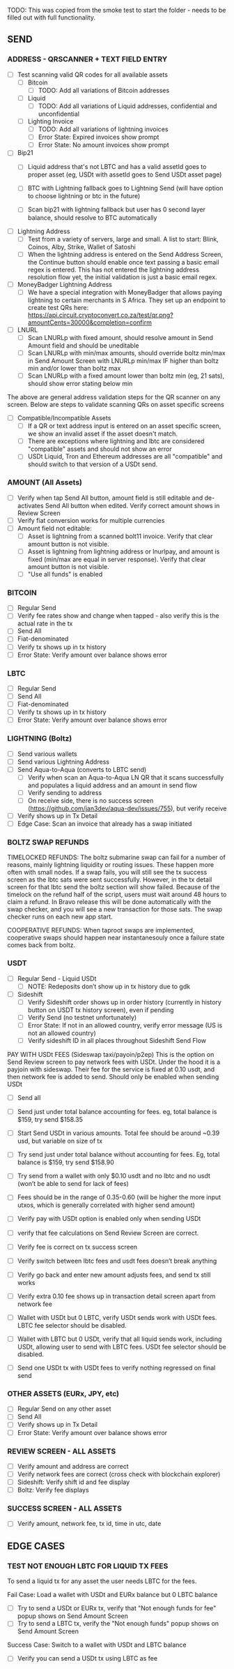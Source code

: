 TODO: This was copied from the smoke test to start the folder - needs to be filled out with full functionality.

## SEND
### ADDRESS - QRSCANNER + TEXT FIELD ENTRY
- [ ] Test scanning valid QR codes for all available assets
    - [ ] Bitcoin
      - [ ] TODO: Add all variations of Bitcoin addresses
    - [ ] Liquid
      - [ ] TODO: Add all variations of Liquid addresses, confidential and unconfidential
    - [ ] Lighting Invoice
      - [ ] TODO: Add all variations of lightning invoices
      - [ ] Error State: Expired invoices show prompt
      - [ ] Error State: No amount invoices show prompt

- [ ] Bip21
    - [ ] Liquid address that's not LBTC and has a valid assetId goes to proper asset (eg, USDt with assetId goes to Send USDt asset page)
    - [ ] BTC with Lightning fallback goes to Lightning Send (will have option to choose lightning or btc in the future)
    - [ ] Scan bip21 with lightning fallback but user has 0 second layer balance, should resolve to BTC automatically


- [ ] Lightning Address
    - [ ] Test from a variety of servers, large and small. A list to start: Blink, Coinos, Alby, Strike, Wallet of Satoshi
    - [ ] When the lightning address is entered on the Send Address Screen, the Continue button should enable once text passing a basic email regex is entered. This has not entered the lightning address resolution flow yet, the initial validation is just a basic email regex.

- [ ] MoneyBadger Lightning Address
    - [ ] We have a special integration with MoneyBadger that allows paying lightning to certain merchants in S Africa. They set up an endpoint to create test QRs here: https://api.circuit.cryptoconvert.co.za/test/qr.png?amountCents=30000&completion=confirm

- [ ] LNURL
    - [ ] Scan LNURLp with fixed amount, should resolve amount in Send Amount field and should be uneditable
    - [ ] Scan LNURLp with min/max amounts, should override boltz min/max in Send Amount Screen with LNURLp min/max IF higher than boltz min and/or lower than boltz max
    - [ ] Scan LNURLp with a fixed amount lower than boltz min (eg, 21 sats), should show error stating below min

The above are general address validation steps for the QR scanner on any screen. 
Below are steps to validate scanning QRs on asset specific screens

- [ ] Compatible/Incompatible Assets
    - [ ] If a QR or text address input is entered on an asset specific screen, we show an invalid asset if the asset doesn't match.
    - [ ] There are exceptions where lightning and lbtc are considered "compatible" assets and should not show an error
    - [ ] USDt Liquid, Tron and Ethereum addresses are all "compatible" and should switch to that version of a USDt send.
     
### AMOUNT (All Assets)
- [ ] Verify when tap Send All button, amount field is still editable and de-activates Send All button when edited. Verify correct amount shows in Review Screen
- [ ] Verify fiat conversion works for multiple currencies
- [ ] Amount field not editable:
    - [ ] Asset is lightning from a scanned bolt11 invoice. Verify that clear amount button is not visible.
    - [ ] Asset is lightning from lightning address or lnurlpay, and amount is fixed (min/max are equal in server response). Verify that clear amount button is not visible.
    - [ ] "Use all funds" is enabled
 
### BITCOIN
- [ ] Regular Send
- [ ] Verify fee rates show and change when tapped - also verify this is the actual rate in the tx
- [ ] Send All
- [ ] Fiat-denominated
- [ ] Verify tx shows up in tx history
- [ ] Error State: Verify amount over balance shows error

### LBTC
- [ ] Regular Send
- [ ] Send All
- [ ] Fiat-denominated
- [ ] Verify tx shows up in tx history
- [ ] Error State: Verify amount over balance shows error

### LIGHTNING (Boltz)
- [ ] Send various wallets
- [ ] Send various Lightning Address
- [ ] Send Aqua-to-Aqua (converts to LBTC send)
    - [ ] Verify when scan an Aqua-to-Aqua LN QR that it scans successfully and populates a liquid address and an amount in send flow
    - [ ] Verify sending to address
    - [ ] On receive side, there is no success screen (https://github.com/jan3dev/aqua-dev/issues/755), but verify receive
- [ ] Verify shows up in Tx Detail
- [ ] Edge Case: Scan an invoice that already has a swap initiated

### BOLTZ SWAP REFUNDS
TIMELOCKED REFUNDS: The boltz submarine swap can fail for a number of reasons, mainly lightning liquidity or routing issues. These happen more often with small nodes. If a swap fails, you will still see the tx success screen as the lbtc sats were sent successfully. However, in the tx detail screen for that lbtc send the boltz section will show failed. Because of the timelock on the refund half of the script, users must wait around 48 hours to claim a refund. In Bravo release this will be done automatically with the swap checker, and you will see a new transaction for those sats. The swap checker runs on each new app start.

COOPERATIVE REFUNDS: When taproot swaps are implemented, cooperative swaps should happen near instantanesouly once a failure state comes back from boltz.


### USDT
- [ ] Regular Send - Liquid USDt
    - [ ] NOTE: Redeposits don’t show up in tx history due to gdk
- [ ] Sideshift
    - [ ] Verify Sideshift order shows up in order history (currently in history button on USDT tx history screen), even if pending
    - [ ] Verify Send (no testnet unfortunately)
    - [ ] Error State: If not in an allowed country, verify error message (US is not an allowed country)
    - [ ] Verify sideshift ID in all places throughout Sideshift Send Flow

PAY WITH USDt FEES (Sideswap taxi/payoin/p2ep)
This is the option on Send Review screen to pay network fees with USDt. Under the hood it is a payjoin with sideswap. Their fee for the service is fixed at 0.10 usdt, and then network fee is added to send. Should only be enabled when sending USDt

- [ ] Send all
- [ ] Send just under total balance accounting for fees. eg, total balance is $159, try send $158.35
- [ ] Start Send USDt in various amounts. Total fee should be around ~0.39 usd, but variable on size of tx
- [ ] Try send just under total balance without accounting for fees. Eg, total balance is $159, try send $158.90
- [ ] Try send from a wallet with only $0.10 usdt and no lbtc and no usdt (won’t be able to send for lack of fees)
- [ ] Fees should be in the range of 0.35-0.60 (will be higher the more input utxos, which is generally correlated with higher send amount)
- [ ] Verify pay with USDt option is enabled only when sending USDt
- [ ] verify that fee calculations on Send Review Screen are correct.
- [ ] Verify fee is correct on tx success screen
- [ ] Verify switch between lbtc fees and usdt fees doesn’t break anything
- [ ] Verify go back and enter new amount adjusts fees, and send tx still works
- [ ] Verify extra 0.10 fee shows up in transaction detail screen apart from network fee
- [ ] Wallet with USDt but 0 LBTC, verify USDt sends work with USDt fees. LBTC fee selector should be disabled.
- [ ] Wallet with LBTC but 0 USDt, verify that all liquid sends work, including USDt, allowing user to send with LBTC fees. USDt fee selector should be disabled.
- [ ] Send one USDt tx with USDt fees to verify nothing regressed on final send


### OTHER ASSETS (EURx, JPY, etc)
- [ ] Regular Send on any other asset
- [ ] Send All
- [ ] Verify shows up in Tx Detail
- [ ] Error State: Verify amount over balance shows error

### REVIEW SCREEN - ALL ASSETS
- [ ] Verify amount and address are correct
- [ ] Verify network fees are correct (cross check with blockchain explorer)
- [ ] Sideshift: Verify shift id and fee display
- [ ] Boltz: Verify fee displays

### SUCCESS SCREEN - ALL ASSETS
- [ ] Verify amount, network fee, tx id, time in utc, date

## EDGE CASES

### TEST NOT ENOUGH LBTC FOR LIQUID TX FEES
To send a liquid tx for any asset the user needs LBTC for the fees.

Fail Case: Load a wallet with USDt and EURx balance but 0 LBTC balance
- [ ] Try to send a USDt or EURx tx, verify that "Not enough funds for fee" popup shows on Send Amount Screen
- [ ] Try to send a LBTC tx, verify the "Not enough funds" popup shows on Send Amount Screen

Success Case: Switch to a wallet with USDt and LBTC balance
- [ ] Verify you can send a USDt tx using LBTC as fee

